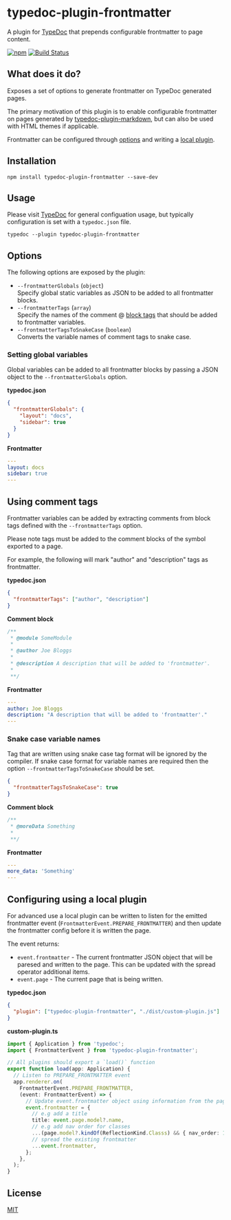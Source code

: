 # typedoc-plugin-frontmatter

A plugin for [TypeDoc](https://typedoc.org) that prepends configurable frontmatter to page content.

[![npm](https://img.shields.io/npm/v/typedoc-plugin-frontmatter.svg)](https://www.npmjs.com/package/typedoc-plugin-frontmatter)
[![Build Status](https://github.com/tgreyuk/typedoc-plugin-frontmatter/actions/workflows/ci.yml/badge.svg?branch=main)](https://github.com/tgreyuk/typedoc-plugin-frontmatter/actions/workflows/ci.yml)

## What does it do?

Exposes a set of options to generate frontmatter on TypeDoc generated pages.

The primary motivation of this plugin is to enable configurable frontmatter on pages generated by [typedoc-plugin-markdown](https://github.com/tgreyuk/typedoc-plugin-markdown), but can also be used with HTML themes if applicable.

Frontmatter can be configured through [options](#options) and writing a [local plugin](#configuring-using-a-local-plugin).

## Installation

```shell
npm install typedoc-plugin-frontmatter --save-dev
```

## Usage

Please visit [TypeDoc](https://typedoc.org/options/configuration/#configuration-options) for general configuation usage, but typically configuration is set with a `typedoc.json` file.

```shell
typedoc --plugin typedoc-plugin-frontmatter
```

## Options

The following options are exposed by the plugin:

- `--frontmatterGlobals` (`object`)<br>
  Specify global static variables as JSON to be added to all frontmatter blocks.
- `--frontmatterTags` (`array`)<br>
  Specify the names of the comment @ [block tags](https://typedoc.org/guides/tags/#block-tags) that should be added to frontmatter variables.
- `--frontmatterTagsToSnakeCase` (`boolean`)<br>
  Converts the variable names of comment tags to snake case.

### Setting global variables

Global variables can be added to all frontmatter blocks by passing a JSON object to the `--frontmatterGlobals` option.

**typedoc.json**

```json
{
  "frontmatterGlobals": {
    "layout": "docs",
    "sidebar": true
  }
}
```

**Frontmatter**

```yaml
---
layout: docs
sidebar: true
---
```

## Using comment tags

Frontmatter variables can be added by extracting comments from block tags defined with the `--frontmatterTags` option.

Please note tags must be added to the comment blocks of the symbol exported to a page.

For example, the following will mark "author" and "description" tags as frontmatter.

**typedoc.json**

```json
{
  "frontmatterTags": ["author", "description"]
}
```

**Comment block**

```ts
/**
 * @module SomeModule
 *
 * @author Joe Bloggs
 *
 * @description A description that will be added to 'frontmatter'.
 *
 **/
```

**Frontmatter**

```yaml
---
author: Joe Bloggs
description: "A description that will be added to 'frontmatter'."
---
```

### Snake case variable names

Tag that are written using snake case tag format will be ignored by the compiler. If snake case format for variable names are required then the option `--frontmatterTagsToSnakeCase` should be set.

```json
{
  "frontmatterTagsToSnakeCase": true
}
```

**Comment block**

```ts
/**
 * @moreData Something
 *
 **/
```

**Frontmatter**

```yaml
---
more_data: 'Something'
---
```

## Configuring using a local plugin

For advanced use a local plugin can be written to listen for the emitted frontmatter event (`FrontmatterEvent.PREPARE_FRONTMATTER`) and then update the frontmatter config before it is written the page.

The event returns:

- `event.frontmatter` - The current frontmatter JSON object that will be paresed and written to the page. This can be updated with the spread operator additional items.
- `event.page` - The current page that is being written.

**typedoc.json**

```json
{
  "plugin": ["typedoc-plugin-frontmatter", "./dist/custom-plugin.js"]
}
```

**custom-plugin.ts**

```ts
import { Application } from 'typedoc';
import { FrontmatterEvent } from 'typedoc-plugin-frontmatter';

// All plugins should export a `load()` function
export function load(app: Application) {
  // Listen to PREPARE_FRONTMATTER event
  app.renderer.on(
    FrontmatterEvent.PREPARE_FRONTMATTER,
    (event: FrontmatterEvent) => {
      // Update event.frontmatter object using information from the page model as JSON
      event.frontmatter = {
        // e.g add a title
        title: event.page.model?.name,
        // e.g add nav order for classes
        ...(page.model?.kindOf(ReflectionKind.Classs) && { nav_order: 1 }),
        // spread the existing frontmatter
        ...event.frontmatter,
      };
    },
  );
}
```

## License

[MIT](https://github.com/tgreyuk/typedoc-plugin-frontmatter/blob/master/LICENSE)
